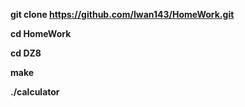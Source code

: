 **git clone https://github.com/Iwan143/HomeWork.git**

**cd HomeWork**

**cd DZ8**

**make**

**./calculator**

